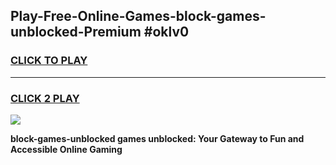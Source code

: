 
## Play-Free-Online-Games-block-games-unblocked-Premium #oklv0
<h3>
<a href="https://premium.freeplayer.one?title=block-games-unblocked&ref=8M">CLICK TO PLAY</a></h3>
<hr>

<h3>
<a href="https://premium.freeplayer.one?title=block-games-unblocked&ref=8M">CLICK 2 PLAY</a>
  
</h3>

<a href="https://premium.freeplayer.one?title=block-games-unblocked&ref=8M"><img src="https://clearcache.store/games.png"></a>


**block-games-unblocked games unblocked: Your Gateway to Fun and Accessible Online Gaming**
